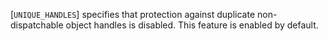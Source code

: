 [`UNIQUE_HANDLES`] specifies that
protection against duplicate non-dispatchable object handles is
disabled.
This feature is enabled by default.